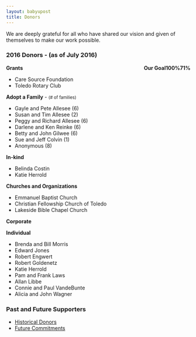 ```yaml
---
layout: babyupost
title: Donors
---
```


We are deeply grateful for all who have shared our vision and given of themselves to make our work possible.

### 2016 Donors - (as of July 2016)


<div class="largescreens-only" style="float:right;"><div class="donation-meter"><strong>Our Goal</strong><strong class="goal">100%</strong><span class="glass"><strong class="total" style="bottom: 71%">71%</strong><span class="amount" style="height: 71%"></span></span><div class="bulb"><span class="red-circle"></span><span class="filler"><span></span></span></div></div></div>


**Grants**

* Care Source Foundation
* Toledo Rotary Club


**Adopt a Family** - <small>(# of families)</small>

* Gayle and Pete Allesee (6)
* Susan and Tim Allesee (2)
* Peggy and Richard Allesee (6)
* Darlene and Ken Reinke (6)
* Betty and John Gilwee (6)
* Sue and Jeff Colvin (1)
* Anonymous (8)



**In-kind**

* Belinda Costin
* Katie Herrold



**Churches and Organizations**

* Emmanuel Baptist Church
* Christian Fellowship Church of Toledo
* Lakeside Bible Chapel Church



**Corporate**



**Individual**

* Brenda and Bill Morris
* Edward Jones
* Robert Engwert
* Robert Goldenetz
* Katie Herrold
* Pam and Frank Laws
* Allan Libbe
* Connie and Paul VandeBunte
* Alicia and John Wagner



### Past and Future Supporters

* [Historical Donors](/historical-donors) 
* [Future Commitments](/future-commitments)


